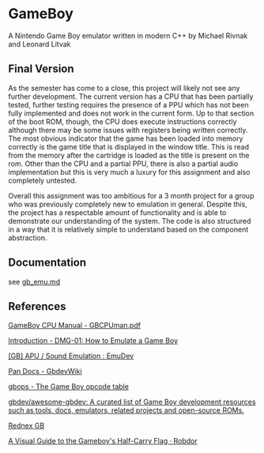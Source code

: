 # GameBoy

A Nintendo Game Boy emulator written in modern C++
by Michael Rivnak and Leonard Litvak

## Final Version

As the semester has come to a close, this project will likely not see any further development. The current version has a CPU that has been partially tested, further testing requires the presence of a PPU which has not been fully implemented and does not work in the current form. Up to that section of the boot ROM, though, the CPU does execute instructions correctly although there may be some issues with registers being written correctly. The most obvious indicator that the game has been loaded into memory correctly is the game title that is displayed in the window title. This is read from the memory after the cartridge is loaded as the title is present on the rom. Other than the CPU and a partial PPU, there is also a partial audio implementation but this is very much a luxury for this assignment and also completely untested.

Overall this assignment was too ambitious for a 3 month project for a group who was previously completely new to emulation in general. Despite this, the project has a respectable amount of functionality and is able to demonstrate our understanding of the system. The code is also structured in a way that it is relatively simple to understand based on the component abstraction.

## Documentation

see [gb_emu.md](https://github.com/mrivnak/GameBoy/blob/master/docs/gb_emu.md)

## References

[GameBoy CPU Manual - GBCPUman.pdf](http://marc.rawer.de/Gameboy/Docs/GBCPUman.pdf)

[Introduction - DMG-01: How to Emulate a Game Boy](https://blog.ryanlevick.com/DMG-01/public/book/introduction.html)

[\[GB\] APU / Sound Emulation : EmuDev](https://www.reddit.com/r/EmuDev/comments/5gkwi5/gb_apu_sound_emulation/)

[Pan Docs - GbdevWiki](https://gbdev.gg8.se/wiki/articles/Pan_Docs)

[gbops - The Game Boy opcode table](https://izik1.github.io/gbops/index.html)

[gbdev/awesome-gbdev: A curated list of Game Boy development resources such as tools, docs, emulators, related projects and open-source ROMs.](https://github.com/gbdev/awesome-gbdev#opcodes)

[Rednex GB](https://rednex.github.io/rgbds)

[A Visual Guide to the Gameboy's Half-Carry Flag · Robdor](https://robdor.com/2016/08/10/gameboy-emulator-half-carry-flag/)